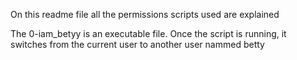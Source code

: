 On this readme file all the permissions scripts used are explained 

The 0-iam_betyy is an executable file. Once the script is running, it switches from the current user to another user nammed betty

